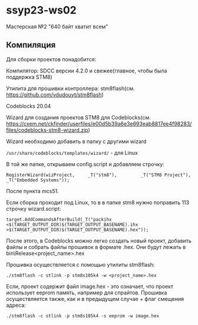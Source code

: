 # ssyp23-ws02
Мастерская №2 "640 байт хватит всем"

Компиляция
----------

Для сборки проектов понадобится:

Компилятор: SDCC версии 4.2.0 и свежее(главное, чтобы была поддержка STM8)

Утилита для прошивки контроллера: stm8flash(см. https://github.com/vdudouyt/stm8flash)

Codeblocks 20.04

Wizard для создания проектов STM8 для Codeblocks(см. https://cxem.net/ckfinder/userfiles/e00d5b39a6e3e693eab8817ee4f98283/files/codeblocks-stm8-wizard.zip)

Wizard необходимо добавить в папку с другими wizard

`/usr/share/codeblocks/templates/wizard/` - для Linux

В той же папке, открываем config.script и добавляем строчку:

`RegisterWizard(wizProject,     _T("stm8"),         _T("STM8 Project"),         _T("Embedded Systems"));`

После пункта mcs51.

Если сборка проходит под Linux, то в в папке stm8 нужно поправить 113 строчку wizard.script:

`target.AddCommandsAfterBuild(_T("packihx <$(TARGET_OUTPUT_DIR)$(TARGET_OUTPUT_BASENAME).ihx >$(TARGET_OUTPUT_DIR)$(TARGET_OUTPUT_BASENAME).hex"));`

После этого, в Codeblocks можно легко создать новый проект, добавить файлы и собрать файлы прошивок в формате .hex. Они будут лежать в bin\Release\<project_name>.hex

Прошивка осуществляется с помощью утилиты stm8flash:

`./stm8flash -c stlink -p stm8s105k4 -w <project_name>.hex`

Если, проект содержит файл image.hex - это означает, что проект использует eeprom память, например для спрайтов. Прошивка осуществляется также, как и в предыдущем случае + флаг смещения адреса:

`./stm8flash -c stlink -p stm8s105k4 -s eeprom -w image.hex`
